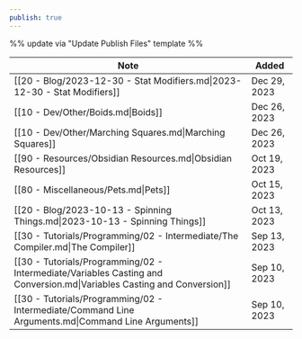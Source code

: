 ```yaml
---
publish: true
---
```

%% update via "Update Publish Files" template %% 

| Note                                                                                                                   | Added        |
| ---------------------------------------------------------------------------------------------------------------------- | ------------ |
| [[20 - Blog/2023-12-30 - Stat Modifiers.md\|2023-12-30 - Stat Modifiers]]                                              | Dec 29, 2023 |
| [[10 - Dev/Other/Boids.md\|Boids]]                                                                                     | Dec 26, 2023 |
| [[10 - Dev/Other/Marching Squares.md\|Marching Squares]]                                                               | Dec 26, 2023 |
| [[90 - Resources/Obsidian Resources.md\|Obsidian Resources]]                                                           | Oct 19, 2023 |
| [[80 - Miscellaneous/Pets.md\|Pets]]                                                                                   | Oct 15, 2023 |
| [[20 - Blog/2023-10-13 - Spinning Things.md\|2023-10-13 - Spinning Things]]                                            | Oct 13, 2023 |
| [[30 - Tutorials/Programming/02 - Intermediate/The Compiler.md\|The Compiler]]                                         | Sep 13, 2023 |
| [[30 - Tutorials/Programming/02 - Intermediate/Variables Casting and Conversion.md\|Variables Casting and Conversion]] | Sep 10, 2023 |
| [[30 - Tutorials/Programming/02 - Intermediate/Command Line Arguments.md\|Command Line Arguments]]                     | Sep 10, 2023 |
